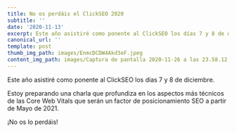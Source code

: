 ```yaml
---
title: No os perdáis el ClickSEO 2020
subtitle: ''
date: '2020-11-13'
excerpt: Este año asistiré como ponente al ClickSEO los días 7 y 8 de diciembre.
canonical_url: ''
template: post
thumb_img_path: images/EnmcDCDW4Akd3eF.jpeg
content_img_path: images/Captura de pantalla 2020-11-26 a las 23.58.12.png
---
```


Este año asistiré como ponente al ClickSEO los días 7 y 8 de diciembre.

Estoy preparando una charla que profundiza en los aspectos más técnicos de las Core Web Vitals que serán un factor de posicionamiento SEO a partir de Mayo de 2021.

¡No os lo perdáis!